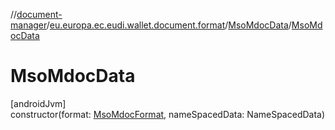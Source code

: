 //[document-manager](../../../index.md)/[eu.europa.ec.eudi.wallet.document.format](../index.md)/[MsoMdocData](index.md)/[MsoMdocData](-mso-mdoc-data.md)

# MsoMdocData

[androidJvm]\
constructor(format: [MsoMdocFormat](../-mso-mdoc-format/index.md), nameSpacedData: NameSpacedData)

